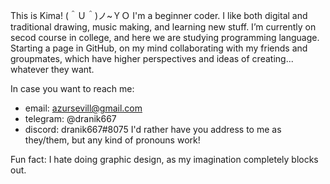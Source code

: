 This is Kima! (＾Ｕ＾)ノ~ＹＯ
I'm a beginner coder. I like both digital and traditional drawing, music making, and learning new stuff.
I’m currently on secod course in college, and here we are studying programming language.
Starting a page in GitHub, on my mind collaborating with my friends and groupmates, which have higher perspectives and ideas of creating... whatever they want.

In case you want to reach me:
  + email: azursevill@gmail.com
  + telegram: @dranik667
  + discord: dranik667#8075
I'd rather have you address to me as they/them, but any kind of pronouns work!

Fun fact: I hate doing graphic design, as my imagination completely blocks out.
